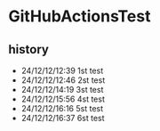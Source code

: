 # GitHubActionsTest

## history
* 24/12/12/12:39 1st test
* 24/12/12/12:46 2st test
* 24/12/12/14:19 3st test
* 24/12/12/15:56 4st test
* 24/12/12/16:16 5st test
* 24/12/12/16:37 6st test